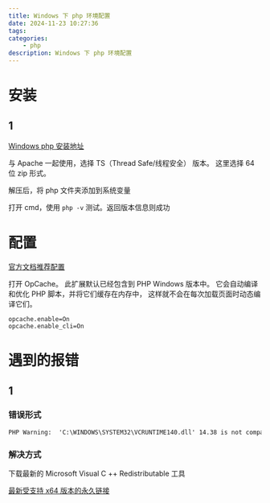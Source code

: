 ```yaml
---
title: Windows 下 php 环境配置
date: 2024-11-23 10:27:36
tags:
categories: 
    - php
description: Windows 下 php 环境配置
---
```


# 安装

## 1

[Windows php 安装地址](https://windows.php.net/download/)

与 Apache 一起使用，选择 TS（Thread Safe/线程安全） 版本。 这里选择 64 位 zip 形式。

解压后，将 php 文件夹添加到系统变量  

打开 cmd，使用 `php -v` 测试。返回版本信息则成功  

# 配置

[官方文档推荐配置](https://www.php.net/manual/zh/install.windows.recommended.php)

打开 OpCache。 此扩展默认已经包含到 PHP Windows 版本中。 它会自动编译和优化 PHP 脚本，并将它们缓存在内存中， 这样就不会在每次加载页面时动态编译它们。

```
opcache.enable=On
opcache.enable_cli=On
```


# 遇到的报错

## 1

### 错误形式

```cmd
PHP Warning:  'C:\WINDOWS\SYSTEM32\VCRUNTIME140.dll' 14.38 is not compatible with this PHP build linked with 14.41 in Unknown on line 0
```

### 解决方式

下载最新的 Microsoft Visual C ++ Redistributable 工具  

[最新受支持 x64 版本的永久链接](https://aka.ms/vs/17/release/vc_redist.x64.exe)
